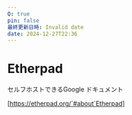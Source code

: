 ```yaml
---
Q: true
pin: false
最終更新日時: Invalid date
date: 2024-12-27T22:36
---
```

# Etherpad

セルフホストできるGoogle ドキュメント

[https://etherpad.org/`#about`Etherpad]